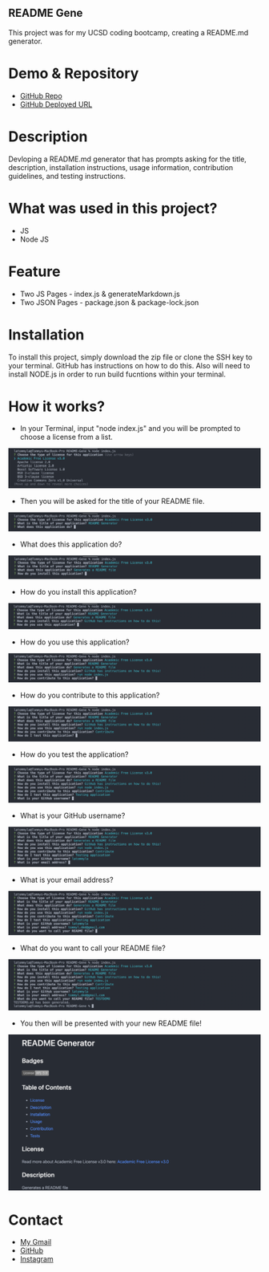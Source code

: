 ## README Gene

This project was for my UCSD coding bootcamp, creating a README.md generator.  

# Demo & Repository

* [GitHub Repo](https://github.com/latommyla/README-Gene)
* [GitHub Deployed URL](https://latommyla.github.io/README-Gene/)

# Description

Devloping a README.md generator that has prompts asking for the title, description, installation instructions, usage information, contribution guidelines, and testing instructions. 

# What was used in this project?

- JS
- Node JS

# Feature

- Two JS Pages - index.js & generateMarkdown.js
- Two JSON Pages - package.json & package-lock.json

# Installation

To install this project, simply download the zip file or clone the SSH key to your terminal. GitHub has instructions on how to do this. Also will need to install NODE.js in order to run build fucntions within your terminal.

# How it works?

- In your Terminal, input "node index.js" and you will be prompted to choose a license from a list.

<img src="./images/demo1.png" alt="nodeindexjs" title="nodexindexjs">

- Then you will be asked for the title of your README file.

<img src="./images/demo2.png" alt="titleofreadme" title="titleofreadme">

- What does this application do?

<img src="./images/demo3.png" alt="applicationpurpose" title="applicationpurpose">

- How do you install this application?

<img src="./images/demo4.png" alt="install" title="install">

- How do you use this application?

<img src="./images/demo5.png" alt="howtouse" title="howtouse">

- How do you contribute to this application?

<img src="./images/demo6.png" alt="contribute" title="contribute">

- How do you test the application?

<img src="./images/demo7.png" alt="test" title="test">

- What is your GitHub username?

<img src="./images/demo8.png" alt="githubuser" title="githubuser">

- What is your email address?

<img src="./images/demo9.png" alt="email" title="email">

- What do you want to call your README file?

<img src="./images/demo10.png" alt="filename" title="filename">

- You then will be presented with your new README file!

<img src="./images/demo11.png" alt="demo" title="demo">

# Contact

* [My Gmail](mailto:tommyl.dmd@gmail.com)
* [GitHub](https://github.com/latommyla)
* [Instagram](https://instagram.com/latommyla)